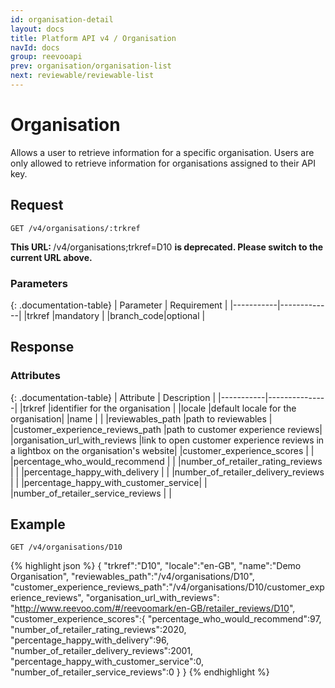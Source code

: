 ```yaml
---
id: organisation-detail
layout: docs
title: Platform API v4 / Organisation
navId: docs
group: reevooapi
prev: organisation/organisation-list
next: reviewable/reviewable-list
---
```


# Organisation
Allows a user to retrieve information for a specific organisation. Users are only allowed to
retrieve information for organisations assigned to their API key.

## **Request**

`GET /v4/organisations/:trkref`

<div class="warning">
  <strong>This URL: </strong>
  /v4/organisations;trkref=D10
  <strong> is deprecated. Please switch to the current URL above.</strong><br/>
</div>

### Parameters

{: .documentation-table}
| Parameter | Requirement |
|-----------|-------------|
|trkref     |mandatory    |
|branch_code|optional     |

## **Response**

### Attributes

{: .documentation-table}
| Attribute | Description   |
|-----------|---------------|
|trkref                                                              |identifier for the organisation    |
|locale                                                              |default locale for the organisation|
|name                                                                |                                   |
|reviewables_path                                                    |path to reviewables                |
|customer_experience_reviews_path                                    |path to customer experience reviews|
|organisation_url_with_reviews                                       |link to open customer experience reviews in a lightbox on the organisation's website|
|customer_experience_scores                                          |                                   |
|<span class="indent-1">percentage_who_would_recommend</span>        |                                   |
|<span class="indent-1">number_of_retailer_rating_reviews</span>     |                                   |
|<span class="indent-1">percentage_happy_with_delivery</span>        |                                   |
|<span class="indent-1">number_of_retailer_delivery_reviews</span>   |                                   |
|<span class="indent-1">percentage_happy_with_customer_service</span>|                                   |
|<span class="indent-1">number_of_retailer_service_reviews</span>    |                                   |

## Example

`GET /v4/organisations/D10`

{% highlight json %}
{
   "trkref":"D10",
   "locale":"en-GB",
   "name":"Demo Organisation",
   "reviewables_path":"/v4/organisations/D10",
   "customer_experience_reviews_path":"/v4/organisations/D10/customer_experience_reviews",
   "organisation_url_with_reviews": "http://www.reevoo.com/#/reevoomark/en-GB/retailer_reviews/D10",
   "customer_experience_scores":{
      "percentage_who_would_recommend":97,
      "number_of_retailer_rating_reviews":2020,
      "percentage_happy_with_delivery":96,
      "number_of_retailer_delivery_reviews":2001,
      "percentage_happy_with_customer_service":0,
      "number_of_retailer_service_reviews":0
   }
}
{% endhighlight %}
